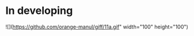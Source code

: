 <h1>In developing</h1>

![](https://github.com/orange-manul/giff/11a.gif" width="100" height="100")

